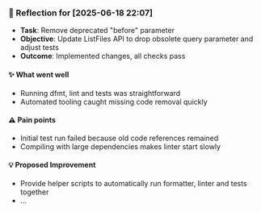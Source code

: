 ### :book: Reflection for [2025-06-18 22:07]
  - **Task**: Remove deprecated "before" parameter
  - **Objective**: Update ListFiles API to drop obsolete query parameter and adjust tests
  - **Outcome**: Implemented changes, all checks pass

#### :sparkles: What went well
  - Running dfmt, lint and tests was straightforward
  - Automated tooling caught missing code removal quickly

#### :warning: Pain points
  - Initial test run failed because old code references remained
  - Compiling with large dependencies makes linter start slowly

#### :bulb: Proposed Improvement
  - Provide helper scripts to automatically run formatter, linter and tests together
  - …
